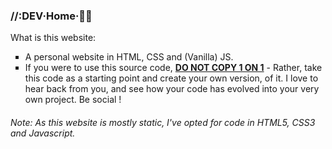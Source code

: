 <h3><b>//:DEV·Home·</b>👨‍💻</h3>

What is this website:</br>
<ul>
<li type="square">A personal website in HTML, CSS and (Vanilla) JS.</li>

<li type="square">If you were to use this source code, <ins><strong>DO NOT COPY 1 ON 1</strong></ins> - Rather, take this code as a starting point and create your own version, of it. I love to hear back from you, and see how your code has evolved into your very own project. Be social !</li>
</ul>

<p>
<h6>Note: As this website is mostly static, I've opted for code in HTML5, CSS3 and Javascript.</h6>
</p>
